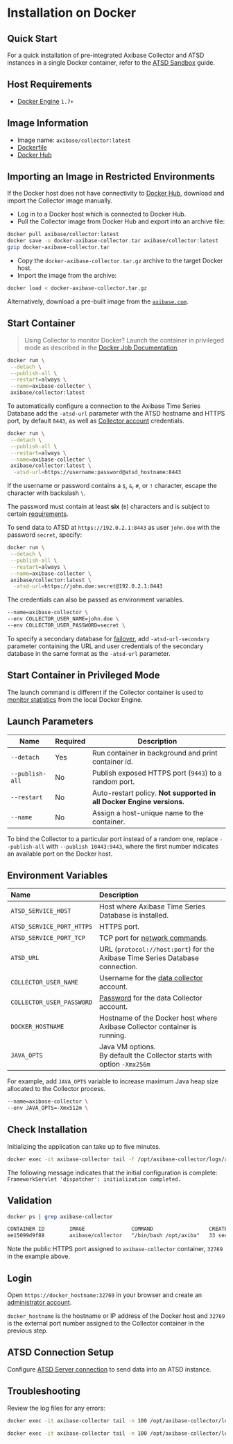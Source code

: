 # Installation on Docker

## Quick Start

For a quick installation of pre-integrated Axibase Collector and ATSD instances in a single Docker container, refer to the [ATSD Sandbox](https://github.com/axibase/dockers/tree/atsd-sandbox#overview) guide.

## Host Requirements

* [Docker Engine](https://docs.docker.com/engine/installation/) `1.7+`

## Image Information

* Image name: `axibase/collector:latest`
* [Dockerfile](https://github.com/axibase/docker-axibase-collector/blob/master/Dockerfile)
* [Docker Hub](https://hub.docker.com/r/axibase/collector/)

## Importing an Image in Restricted Environments

If the Docker host does not have connectivity to [Docker Hub](https://hub.docker.com), download and import the Collector image manually.

* Log in to a Docker host which is connected to Docker Hub.
* Pull the Collector image from Docker Hub and export into an archive file:

```sh
docker pull axibase/collector:latest
docker save -o docker-axibase-collector.tar axibase/collector:latest
gzip docker-axibase-collector.tar
```

* Copy the `docker-axibase-collector.tar.gz` archive to the target Docker host.
* Import the image from the archive:

```sh
docker load < docker-axibase-collector.tar.gz
```

Alternatively, download a pre-built image from the [`axibase.com`](https://axibase.com/public/docker-axibase-collector.tar.gz).

## Start Container

> Using Collector to monitor Docker? Launch the container in privileged mode as described in the [Docker Job Documentation](./jobs/docker.md#local-installation).

```sh
docker run \
 --detach \
 --publish-all \
 --restart=always \
 --name=axibase-collector \
 axibase/collector:latest
```

To automatically configure a connection to the Axibase Time Series Database add the `-atsd-url` parameter with the ATSD hostname and HTTPS port, by default `8443`, as well as [Collector account](https://axibase.com/docs/atsd/administration/collector-account.html) credentials.

```sh
docker run \
 --detach \
 --publish-all \
 --restart=always \
 --name=axibase-collector \
 axibase/collector:latest \
  -atsd-url=https://username:password@atsd_hostname:8443
```

If the username or password contains a `$`, `&`, `#`, or `!` character, escape the character with backslash `\`.

The password must contain at least **six** (`6`) characters and is subject to certain [requirements](https://axibase.com/docs/atsd/administration/user-authentication.html#password-requirements).

To send data to ATSD at `https://192.0.2.1:8443` as user `john.doe` with the password `secret`, specify:

```sh
docker run \
 --detach \
 --publish-all \
 --restart=always \
 --name=axibase-collector \
 axibase/collector:latest \
  -atsd-url=https://john.doe:secret@192.0.2.1:8443
```

The credentials can also be passed as environment variables.

```sh
--name=axibase-collector \
--env COLLECTOR_USER_NAME=john.doe \
--env COLLECTOR_USER_PASSWORD=secret \
```

To specify a secondary database for [failover](./atsd-server-connection.md#failover-driver), add `-atsd-url-secondary` parameter containing the URL and user credentials of the secondary database in the same format as the `-atsd-url` parameter.

## Start Container in Privileged Mode

The launch command is different if the Collector container is used to [monitor statistics](./jobs/docker.md#local-installation) from the local Docker Engine.

## Launch Parameters

**Name** | **Required** | **Description**
----- | ----- | -----
`--detach` | Yes | Run container in background and print container id.
`--publish-all` | No | Publish exposed HTTPS port (`9443`) to a random port.
`--restart` | No | Auto-restart policy. **Not supported in all Docker Engine versions.**
`--name` | No | Assign a host-unique name to the container.

To bind the Collector to a particular port instead of a random one, replace `--publish-all` with `--publish 10443:9443`, where the first number indicates an available port on the Docker host.

## Environment Variables

| **Name** | **Description** |
|:---|:---|
|`ATSD_SERVICE_HOST` | Host where Axibase Time Series Database is installed. |
|`ATSD_SERVICE_PORT_HTTPS` | HTTPS port. |
|`ATSD_SERVICE_PORT_TCP` | TCP port for [network commands](https://axibase.com/docs/atsd/api/network/). |
|`ATSD_URL` | URL (`protocol://host:port`) for the Axibase Time Series Database connection.|
|`COLLECTOR_USER_NAME` | Username for the [data collector](https://axibase.com/docs/atsd/administration/collector-rw-account.html) account. |
|`COLLECTOR_USER_PASSWORD` | [Password](https://axibase.com/docs/atsd/administration/user-authentication.html#password-requirements) for the data Collector account.|
|`DOCKER_HOSTNAME` | Hostname of the Docker host where Axibase Collector container is running.|
|`JAVA_OPTS` | Java VM options.<br>By default the Collector starts with option `-Xmx256m` |

For example, add `JAVA_OPTS` variable to increase maximum Java heap size allocated to the Collector process.

```sh
--name=axibase-collector \
--env JAVA_OPTS=-Xmx512m \
```

## Check Installation

Initializing the application can take up to five minutes.

```sh
docker exec -it axibase-collector tail -f /opt/axibase-collector/logs/axibase-collector.log
```

The following message indicates that the initial configuration is complete: `FrameworkServlet 'dispatcher': initialization completed.`

## Validation

```sh
docker ps | grep axibase-collector
```

```txt
CONTAINER ID        IMAGE               COMMAND                  CREATED             STATUS              PORTS                     NAMES
ee15099d9f88        axibase/collector   "/bin/bash /opt/axiba"   33 seconds ago      Up 32 seconds       0.0.0.0:32769->9443/tcp   axibase-collector
```

Note the public HTTPS port assigned to `axibase-collector` container, `32769` in the example above.

## Login

Open `https://docker_hostname:32769` in your browser and create an [administrator account](./configure-administrator-account.md).

`docker_hostname` is the hostname or IP address of the Docker host and `32769` is the external port number assigned to the Collector container in the previous step.

## ATSD Connection Setup

Configure [ATSD Server connection](./atsd-server-connection.md) to send data into an ATSD instance.

## Troubleshooting

Review the log files for any errors:

```sh
docker exec -it axibase-collector tail -n 100 /opt/axibase-collector/logs/axibase-collector.log
```

```sh
docker exec -it axibase-collector tail -n 100 /opt/axibase-collector/logs/err-collector.log
```
